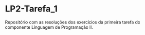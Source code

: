 # LP2-Tarefa_1
Repositório com as resoluções dos exercícios da primeira tarefa do componente Linguagem de Programação II.
